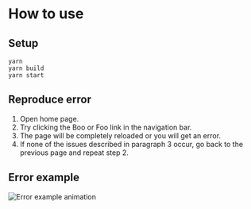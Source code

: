 # How to use

## Setup

```
yarn
yarn build
yarn start
```

## Reproduce error

1. Open home page.
2. Try clicking the Boo or Foo link in the navigation bar.
3. The page will be completely reloaded or you will get an error.
4. If none of the issues described in paragraph 3 occur, go back to the previous page and repeat step 2.

## Error example

![Error example animation](https://s.csssr.ru/U31J879TR/ezgif-2-1aba800e4bb1.webp)
